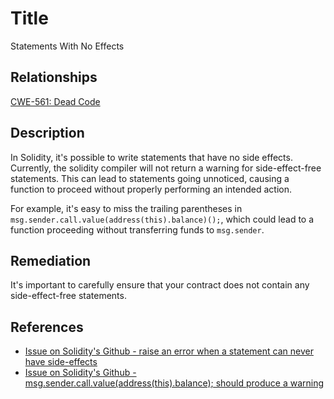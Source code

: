 # Title
Statements With No Effects

## Relationships
[CWE-561: Dead Code](https://cwe.mitre.org/data/definitions/561.html)

## Description
In Solidity, it's possible to write statements that have no side effects. Currently, the solidity compiler will not return a warning for side-effect-free statements. This can lead to statements going unnoticed, causing a function to proceed without properly performing an intended action.

For example, it's easy to miss the trailing parentheses in `msg.sender.call.value(address(this).balance)();`, which could lead to a function proceeding without transferring funds to `msg.sender`.

## Remediation
It's important to carefully ensure that your contract does not contain any side-effect-free statements.

## References
- [Issue on Solidity's Github - raise an error when a statement can never have side-effects](https://github.com/ethereum/solidity/issues/2707)
- [Issue on Solidity's Github - msg.sender.call.value(address(this).balance); should produce a warning](https://github.com/ethereum/solidity/issues/7096)
